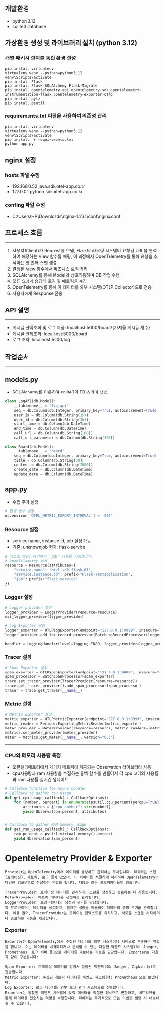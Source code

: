 ## 개발환경
- python 3.12
- sqlite3 database

## 가상환경 생성 및 라이브러리 설치 (python 3.12)
### 개별 패키지 설치를 통한 환경 설정
```
pip install virtualenv
virtualenv venv --python=python3.12
venv\Scripts\activate
pip install Flask
pip install Flask-SQLAlchemy Flask-Migrate
pip install opentelemetry-api opentelemetry-sdk opentelemetry-instrumentation-flask opentelemetry-exporter-otlp
pip install pytz
pip install psutil
```
### requirements.txt 파일을 사용하여 의존성 관리
```
pip install virtualenv
virtualenv venv --python=python3.12
venv\Scripts\activate
pip install -r requirements.txt
python app.py
```

## nginx 설정
### hosts 파일 수정
- 192.168.0.52 java.sdk.otel-app.co.kr
- 127.0.0.1 python.sdk.otel-app.co.kr

### confing 파일 수정
- C:\Users\HP\Downloads\nginx-1.26.1\conf\nginx.conf

## 프로세스 흐름

---
1. 사용자(Client)가 Request를 보냄, Flask의 라우팅 시스템이 요청된 URL을 분석하여 해당하는 View 함수를 매핑, 이 과정에서 OpenTelemetry를 통해 요청을 추적하는 첫 번째 스팬 생성
2. 결정된 View 함수에서 비즈니스 로직 처리
3. SQLAlchemy를 통해 Model과 상호작용하며 DB 작업 수행
4. 모든 요청과 응답의 로깅 및 메트릭을 수집
5. OpenTelemetry를 통해 이 데이터를 외부 시스템(OTLP Collector)으로 전송
6. 사용자에게 Response 전송

## API 설명

---
- 게시글 선택조회 및 로그 저장: localhost:5000/board/{가져올 게시글 개수} 
- 게시글 전체조회: localhost:5000/board
- 로그 조회: localhost:5000/log

## 작업순서

---

## models.py
* SQLAlchemy를 이용하여 sqlite3의 DB 스키마 생성
``` python
class LogAPI(db.Model):
    __tablename__ = 'log_api'
    seq = db.Column(db.Integer, primary_key=True, autoincrement=True)
    user_ip = db.Column(db.String(15))
    user_id = db.Column(db.String(30))
    start_time = db.Column(db.DateTime)
    end_time = db.Column(db.DateTime)
    call_url = db.Column(db.String(100))
    call_url_parameter = db.Column(db.String(300))

class Board(db.Model):
    __tablename__ = 'board'
    seq = db.Column(db.Integer, primary_key=True, autoincrement=True)
    title = db.Column(db.String(30))
    content = db.Column(db.String(2000))
    create_date = db.Column(db.DateTime)
    update_date = db.Column(db.DateTime)

```
## app.py
- 수집 주기 설정
``` python
# 환경 변수 설정
os.environ['OTEL_METRIC_EXPORT_INTERVAL'] = '500'
```

### Resource 설정
  - service name, instance id, job 설정 가능 
  - 기존: unknownjob 현재: flask-service
``` python
# 리소스 설정: 여기에서 'job' 라벨을 지정합니다.
# OpenTelemetry 설정
resource = Resource(attributes={
    "service.name": "otel-sdk-flask-01",
    "service.instance.id": prefix+"Flask-Testapplication",
    "job": prefix+"flask-service"
})
```

### Logger 설정
``` python
# Logger provider 설정
logger_provider = LoggerProvider(resource=resource)
set_logger_provider(logger_provider)

# Log Exporter 설정
logger_exporter = OTLPLogExporter(endpoint="127.0.0.1:9999", insecure=True)
logger_provider.add_log_record_processor(BatchLogRecordProcessor(logger_exporter))

handler = LoggingHandler(level=logging.INFO, logger_provider=logger_provider)
```

### Tracer 설정
``` python
# Span Exporter 설정
span_exporter = OTLPSpanExporter(endpoint="127.0.0.1:9999", insecure=True)
span_processor = BatchSpanProcessor(span_exporter)
trace.set_tracer_provider(TracerProvider(resource=resource))
trace.get_tracer_provider().add_span_processor(span_processor)
tracer = trace.get_tracer(__name__)

```
### Metric 설정
``` python
# Metric Exporter 설정
metric_exporter = OTLPMetricExporter(endpoint="127.0.0.1:9999", insecure=True)
metric_reader = PeriodicExportingMetricReader(metric_exporter)
meter_provider = MeterProvider(resource=resource, metric_readers=[metric_reader])
metrics.set_meter_provider(meter_provider)
meter = metrics.get_meter(__name__, version="0.1")
```
---

### CPU와 메모리 사용량 측정
* 오픈텔레메트리에서 게이지 메트릭에 제공되는 Observation 라이브러리 사용
* cpu사용량과 ram 사용량을 수집하는 콜백 함수를 만들어서 각 cpu 코어의 사용률과 ram 사용률 실시간 업데이트
``` python
# CallBack function for Async Counter
# Callback to gather cpu usage
def get_cpu_usage_callback(_: CallbackOptions):
    for (number, percent) in enumerate(psutil.cpu_percent(percpu=True)):
        attributes = {"cpu_number": str(number)}
        yield Observation(percent, attributes)


# Callback to gather RAM memory usage
def get_ram_usage_callback(_: CallbackOptions):
    ram_percent = psutil.virtual_memory().percent
    yield Observation(ram_percent)
```

# Opentelemetry Provider & Exporter
```
Provider는 OpenTelemetry에서 데이터를 생성하고 관리하는 주체입니다. 데이터는 스팬(트레이싱), 메트릭, 로그 등이 있으며, 이 데이터를 적절하게 처리하여 OpenTelemetry의 다양한 컴포넌트로 전달하는 역할을 합니다. 다음과 같은 프로바이더들이 있습니다:

TracerProvider: 트레이싱 데이터를 관리하며, 스팬을 생성하고 종료하는 데 사용됩니다.
MeterProvider: 메트릭 데이터를 생성하고 관리합니다.
LoggerProvider: 로깅 데이터의 생성과 관리를 담당합니다.
각 프로바이더는 데이터를 생성하고, 필요한 설정을 적용하여 데이터의 생명 주기를 관리합니다. 예를 들어, TracerProvider는 트레이싱 컨텍스트를 유지하고, 새로운 스팬을 시작하거나 종료하는 기능을 제공합니다.
```
### Exporter
```
Exporter는 OpenTelemetry에서 수집된 데이터를 외부 시스템이나 서비스로 전송하는 역할을 합니다. 이는 데이터를 시각화하거나 분석할 수 있는 다양한 백엔드 시스템(예: Jaeger, Prometheus, 로그 서버 등)으로 데이터를 내보내는 기능을 담당합니다. Exporter는 다음과 같이 구분됩니다:

Span Exporter: 트레이싱 데이터를 받아서 설정된 백엔드(예: Jaeger, Zipkin 등)로 전송합니다.
Metric Exporter: 수집된 메트릭 데이터를 백엔드 시스템(예: Prometheus)으로 보냅니다.
Log Exporter: 로그 데이터를 외부 로그 관리 시스템으로 전송합니다.
Exporter는 통합된 백엔드 시스템에 맞춰 데이터를 적절한 형식으로 변환하고, 네트워크를 통해 데이터를 전송하는 역할을 수행합니다. 데이터는 주기적으로 또는 이벤트 발생 시 내보내질 수 있습니다.
```